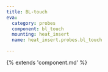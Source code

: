 ```yaml
---
title: BL-touch
eva:
  category: probes
  component: bl_touch
  mounting: heat_insert
  name: heat_insert.probes.bl_touch

---
```


{% extends 'component.md' %}
